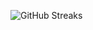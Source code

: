 ![GitHub Streaks](https://github-streaks-mqc9.onrender.com/streak/happilli/image?theme=midnight&cache_bust=1743795284&lang=ja)

